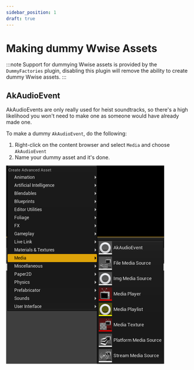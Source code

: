 ```yaml
---
sidebar_position: 1
draft: true
---
```


# Making dummy Wwise Assets

:::note
Support for dummying Wwise assets is provided by the `DummyFactories` plugin, disabling this plugin will remove the ability to create dummy Wwise assets.
:::

## AkAudioEvent
AkAudioEvents are only really used for heist soundtracks, so there's a high likelihood you won't need to make one as someone would have already made one.

To make a dummy `AkAudioEvent`, do the following:
1. Right-click on the content browser and select `Media` and choose `AkAudioEvent`
2. Name your dummy asset and it's done.

![AkAudioEvent in UE4 Editor](assets/media-content-browser.png)
